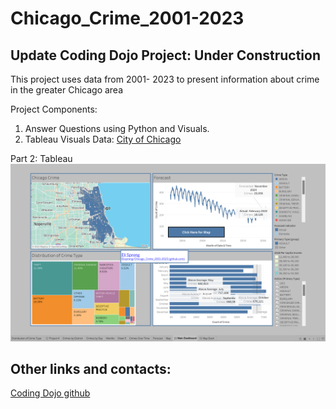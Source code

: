# Chicago_Crime_2001-2023
 ## Update  Coding Dojo Project: Under Construction
This project uses  data from 2001- 2023 to present information about crime in the greater Chicago area

Project Components:
1. Answer Questions using Python and Visuals.
2. Tableau Visuals 
 Data:
[City of Chicago](https://data.cityofchicago.org/Public-Safety/Crimes-2001-to-Present/ijzp-q8t2)

 Part 2: Tableau
![alttext](https://github.com/Elispreng/Chicago_Crime_2001-2023/blob/main/Images/Screenshot%20(142).png)

## Other links and contacts: 


[Coding Dojo github](https://github.com/coding-dojo-data-science/preparing-chicago-crime-data) 
